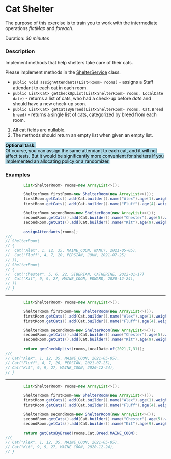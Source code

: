 # Cat Shelter

The purpose of this exercise is to train you to work with the intermediate operations _flatMap_ and _foreach_.

Duration: _30 minutes_

### Description

Implement methods that help shelters take care of their cats.

Please implement methods in the [ShelterService](src/main/java/com/epam/autotasks/ShelterService.java) class.

- `public void assignAttendants(List<Room> rooms)` - assigns a Staff attendant to each cat in each room.
- `public List<Cat> getCheckUpList(List<ShelterRoom> rooms, LocalDate date)` - returns a list of cats, who had a
  check-up before _date_ and should have a new check-up soon.
- `public List<Cat> getCatsByBreed(List<ShelterRoom> rooms, Cat.Breed breed)` - returns a single list of cats,
  categorized by breed from each room.

1. All cat fields are nullable.
2. The methods should return an empty list when given an empty list.

<mark style="background-color: lightblue"><b>Optional task.</b><br/>
Of course, you can assign the same attendant to each cat, and it will not affect tests. But it would be significantly
more convenient for shelters if you implemented an allocating policy or a randomizer.</mark>

### Examples

```java
        List<ShelterRoom> rooms=new ArrayList<>();

        ShelterRoom firstRoom=new ShelterRoom(new ArrayList<>());
        firstRoom.getCats().add(Cat.builder().name("Alex").age(1).weight(12).height(35).breed(Cat.Breed.MAINE_COON).lastCheckUpDate(LocalDate.of(2021,5,5)).build());
        firstRoom.getCats().add(Cat.builder().name("Fluff").age(4).weight(7).height(20).breed(Cat.Breed.PERSIAN).lastCheckUpDate(LocalDate.of(2021,7,25)).build());

        ShelterRoom secondRoom=new ShelterRoom(new ArrayList<>());
        secondRoom.getCats().add(Cat.builder().name("Chester").age(5).weight(6).height(22).breed(Cat.Breed.SIBERIAN).lastCheckUpDate(LocalDate.of(2022,1,17)).build());
        secondRoom.getCats().add(Cat.builder().name("Kit").age(9).weight(9).height(27).breed(Cat.Breed.MAINE_COON).lastCheckUpDate(LocalDate.of(2020,12,24)).build());

        assignAttendants(rooms);
//{
// ShelterRoom(
// {
//  Cat("Alex", 1, 12, 35, MAINE_COON, NANCY, 2021-05-05),
//  Cat("Fluff", 4, 7, 20, PERSIAN, JOHN, 2021-07-25)
// }),
// ShelterRoom(
// {
//  Cat("Chester", 5, 6, 22, SIBERIAN, CATHERINE, 2022-01-17)
//  Cat("Kit", 9, 9, 27, MAINE_COON, EDWARD, 2020-12-24),
// })
// }
```

---

```java
        List<ShelterRoom> rooms=new ArrayList<>();

        ShelterRoom firstRoom=new ShelterRoom(new ArrayList<>());
        firstRoom.getCats().add(Cat.builder().name("Alex").age(1).weight(12).height(35).breed(Cat.Breed.MAINE_COON).lastCheckUpDate(LocalDate.of(2021,5,5)).build());
        firstRoom.getCats().add(Cat.builder().name("Fluff").age(4).weight(7).height(20).breed(Cat.Breed.PERSIAN).lastCheckUpDate(LocalDate.of(2021,7,25)).build());

        ShelterRoom secondRoom=new ShelterRoom(new ArrayList<>());
        secondRoom.getCats().add(Cat.builder().name("Chester").age(5).weight(6).height(22).breed(Cat.Breed.SIBERIAN).lastCheckUpDate(LocalDate.of(2022,1,17)).build());
        secondRoom.getCats().add(Cat.builder().name("Kit").age(9).weight(9).height(27).breed(Cat.Breed.MAINE_COON).lastCheckUpDate(LocalDate.of(2020,12,24)).build());

        return getCheckUpList(rooms,LocalDate.of(2021,7,31));
//{
// Cat("Alex", 1, 12, 35, MAINE_COON, 2021-05-05),
// Cat("Fluff", 4, 7, 20, PERSIAN, 2021-07-25),
// Cat("Kit", 9, 9, 27, MAINE_COON, 2020-12-24),
// }
```

---

```java
        List<ShelterRoom> rooms=new ArrayList<>();

        ShelterRoom firstRoom=new ShelterRoom(new ArrayList<>());
        firstRoom.getCats().add(Cat.builder().name("Alex").age(1).weight(12).height(35).breed(Cat.Breed.MAINE_COON).lastCheckUpDate(LocalDate.of(2021,5,5)).build());
        firstRoom.getCats().add(Cat.builder().name("Fluff").age(4).weight(7).height(20).breed(Cat.Breed.PERSIAN).lastCheckUpDate(LocalDate.of(2021,7,25)).build());

        ShelterRoom secondRoom=new ShelterRoom(new ArrayList<>());
        secondRoom.getCats().add(Cat.builder().name("Chester").age(5).weight(6).height(22).breed(Cat.Breed.SIBERIAN).lastCheckUpDate(LocalDate.of(2022,1,17)).build());
        secondRoom.getCats().add(Cat.builder().name("Kit").age(9).weight(9).height(27).breed(Cat.Breed.MAINE_COON).lastCheckUpDate(LocalDate.of(2020,12,24)).build());

        return getCatsByBreed(rooms,Cat.Breed.MAINE_COON);
//{
// Cat("Alex", 1, 12, 35, MAINE_COON, 2021-05-05),
// Cat("Kit", 9, 9, 27, MAINE_COON, 2020-12-24),
// }
```